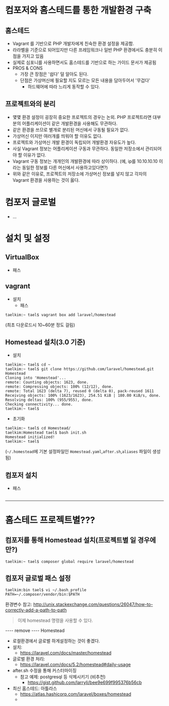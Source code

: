 # 컴포저와 홈스테드를 통한 개발환경 구축
## 홈스테드
- Vagrant 를 기반으로 PHP 개발자에게 친숙한 환경 설정을 제공함.
- 라라벨을 기준으로 되어있지만 다른 프레임워크나 일반 PHP 환경에서도 충분히 이점을 가지고 있음
- 실제로 심포니를 사용하면서도 홈스테드를 기반으로 하는 가이드 문서가 제공됨
- PROS & CONS
  - 가장 큰 장점은 '쉽다' 덜 알아도 된다.
  - 단점은 가상머신에 필요할 지도 모르는 모든 내용을 담아두어서 '무겁다'
    - 하드웨어에 따라 느리게 동작할 수 있다.

## 프로젝트와의 분리
- 몇몇 환경 설정이 굉장히 중요한 프로젝트의 경우는 논외. PHP 프로젝트라면 대부분의 어플리케이션이 같은 개발환경을 사용해도 무관하다.
- 같은 환경을 쓰므로 별개로 분리된 머신에서 구동될 필요가 없다.
- 가상머신 이지만 여러개를 띄워야 할 이유도 없다.
- 프로젝트와 가상머신 개발 환경이 독립되어 개발환경 자유도가 높다.
- 사실 Vagrant 정보는 어플리케이션 구동과 무관하다. 동일한 저장소에서 관리되어야 할 이유가 없다.
- Vagrant 구동 정보는 개개인의 개발환경에 따라 상이하다.
(예, ip를 10.10.10.10 이라는 동일한 정보를 다른 머신에서 사용하고있다면?)
- 위와 같은 이유로, 프로젝트의 저장소에 가상머신 정보를 넣지 않고 각자의 Vagrant 환경을 사용하는 것이 옳다.

# 컴포저 글로벌
- ...

# 설치 및 설정

## VirtualBox
- 패스

## vagrant
- 설치
  - 패스

```
taelkim:~ tael$ vagrant box add laravel/homestead
```
(최초 다운로드시 10~60분 정도 걸림)

## Homestead 설치(3.0 기준)
- 설치
```
taelkim:~ tael$ cd ~
taelkim:~ tael$ git clone https://github.com/laravel/homestead.git Homestead
Cloning into 'Homestead'...
remote: Counting objects: 1623, done.
remote: Compressing objects: 100% (12/12), done.
remote: Total 1623 (delta 7), reused 0 (delta 0), pack-reused 1611
Receiving objects: 100% (1623/1623), 254.51 KiB | 180.00 KiB/s, done.
Resolving deltas: 100% (955/955), done.
Checking connectivity... done.
taelkim:~ tael$
```

- 초기화
```
taelkim:~ tael$ cd Homestead/
taelkim:Homestead tael$ bash init.sh
Homestead initialized!
taelkim:~ tael$
```
(`~/.homestead`에 기본 설정파일인 `Homestead.yaml`,`after.sh`,`aliases` 파일이 생성됨)


## 컴포저 설치
- 패스
##
-----------------------------------
# 홈스테드 프로젝트별???
## 컴포저를 통해 Homestead 설치(프로젝트별 일 경우에만?)
```
taelkim:~ tael$ composer global require laravel/homestead
```
## 컴포저 글로벌 패스 설정
```
taelkim:bin tael$ vi ~/.bash_profile
PATH=~/.composer/vendor/bin:$PATH
```
환경변수 참고: http://unix.stackexchange.com/questions/26047/how-to-correctly-add-a-path-to-path
> 이제 homestead 명령을 사용할 수 있다.


---- remove ----
Homestead
- 로컬환경에서 글로벌 하게설정하는 것이 좋겠다.
- 설치:
    - https://laravel.com/docs/master/homestead
- 글로벌 환경 처리:
    - https://laravel.com/docs/5.2/homestead#daily-usage
- after.sh 수정을 통해 커스터마이징
    - 참고 예제: postgresql 등 삭제시키기 (비추천)
        - https://gist.github.com/larryli/bee9e699f995376b56cb
- 최신 홈스테드: 아틀라스
    - https://atlas.hashicorp.com/laravel/boxes/homestead
    -  
